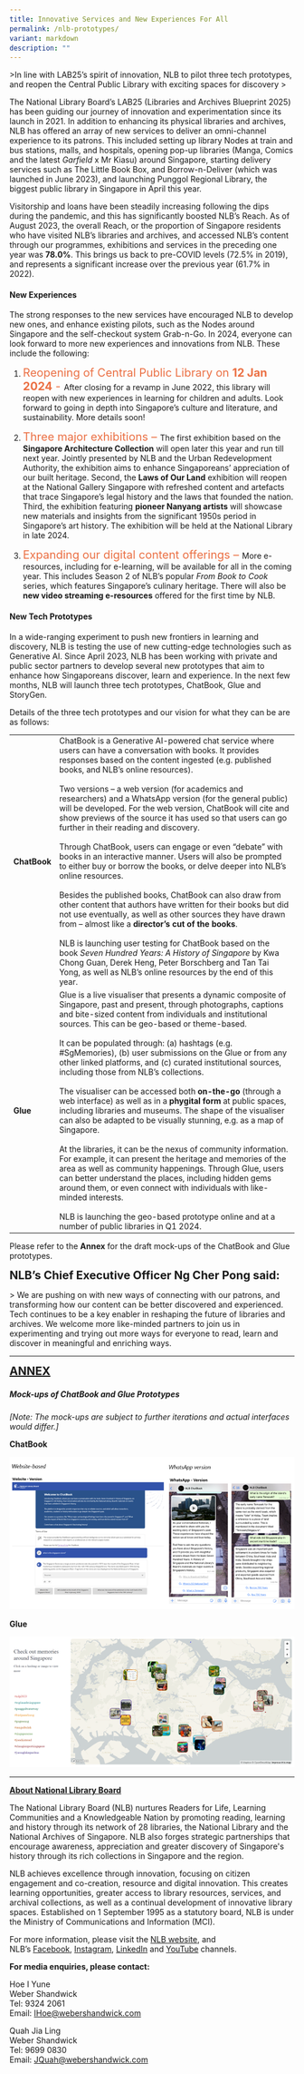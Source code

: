 ```yaml
---
title: Innovative Services and New Experiences For All
permalink: /nlb-prototypes/
variant: markdown
description: ""
---
```

&gt;In line with LAB25’s spirit of innovation, NLB to pilot three tech prototypes, and reopen the Central Public Library with exciting spaces for discovery
&gt; 

The National Library Board’s LAB25 (Libraries and Archives Blueprint 2025) has been guiding our journey of innovation and experimentation since its launch in 2021. In addition to enhancing its physical libraries and archives, NLB has offered an array of new services to deliver an omni-channel experience to its patrons. This included setting up library Nodes at train and bus stations, malls, and hospitals, opening pop-up libraries (Manga, Comics and the latest *Garfield* x Mr Kiasu) around Singapore, starting delivery services such as The Little Book Box, and Borrow-n-Deliver (which was launched in June 2023), and launching Punggol Regional Library, the biggest public library in Singapore in April this year.

Visitorship and loans have been steadily increasing following the dips during the pandemic, and this has significantly boosted NLB’s Reach. As of August 2023, the overall Reach, or the proportion of Singapore residents who have visited NLB’s libraries and archives, and accessed NLB’s content through our programmes, exhibitions and services in the preceding one year was **78.0%**. This brings us back to pre-COVID levels (72.5% in 2019), and represents a significant increase over the previous year (61.7% in 2022).

#### **New Experiences**

The strong responses to the new services have encouraged NLB to develop new ones, and enhance existing pilots, such as the Nodes around Singapore and the self-checkout system Grab-n-Go. In 2024, everyone can look forward to more new experiences and innovations from NLB. These include the following:

1. <span style="font-size: 20px; font-style: normal; color:#eb7044">Reopening of Central Public Library on **12 Jan 2024** - </span>After closing for a revamp in June 2022, this library will reopen with new experiences in learning for children and adults. Look forward to going in depth into Singapore’s culture and literature, and sustainability. More details soon!

2. <span style="font-size: 20px; font-style: normal; color:#eb7044">Three major exhibitions – </span>The first exhibition based on the **Singapore Architecture Collection** will open later this year and run till next year. Jointly presented by NLB and the Urban Redevelopment Authority, the exhibition aims to enhance Singaporeans’ appreciation of our built heritage. Second, the **Laws of Our Land** exhibition will reopen at the National Gallery Singapore with refreshed content and artefacts that trace Singapore’s legal history and the laws that founded the nation. Third, the exhibition featuring **pioneer Nanyang artists** will showcase new materials and insights from the significant 1950s period in Singapore’s art history. The exhibition will be held at the National Library in late 2024.

3. <span style="font-size: 20px; font-style: normal; color:#eb7044">Expanding our digital content offerings – </span>More e-resources, including for e-learning, will be available for all in the coming year. This includes Season 2 of NLB’s popular *From Book to Cook* series, which features Singapore’s culinary heritage. There will also be **new video streaming e-resources** offered for the first time by NLB.

#### **New Tech Prototypes**

In a wide-ranging experiment to push new frontiers in learning and discovery, NLB is testing the use of new cutting-edge technologies such as Generative AI. Since April 2023, NLB has been working with private and public sector partners to develop several new prototypes that aim to enhance how Singaporeans discover, learn and experience. In the next few months, NLB will launch three tech prototypes, ChatBook, Glue and StoryGen. 

Details of the three tech prototypes and our vision for what they can be are as follows:


|  |  |
| -------- | -------- | 
| **ChatBook**     | ChatBook is a Generative AI-powered chat service where users can have a conversation with books. It provides responses based on the content ingested (e.g. published books, and NLB’s online resources). <br><br>Two versions – a web version (for academics and researchers) and a WhatsApp version (for the general public) will be developed. For the web version, ChatBook will cite and show previews of the source it has used so that users can go further in their reading and discovery. <br><br>Through ChatBook, users can engage or even “debate” with books in an interactive manner. Users will also be prompted to either buy or borrow the books, or delve deeper into NLB’s online resources. <br><br>Besides the published books, ChatBook can also draw from other content that authors have written for their books but did not use eventually, as well as other sources they have drawn from – almost like a&nbsp;**director’s cut of the books**. <br><br>NLB is launching user testing for ChatBook based on the book&nbsp;_Seven Hundred Years: A History of Singapore_&nbsp;by Kwa Chong Guan, Derek Heng, Peter Borschberg and Tan Tai Yong, as well as NLB’s online resources by the end of this year.    | 
| **Glue**     | Glue&nbsp;is a live visualiser that presents a dynamic composite of Singapore, past and present, through photographs, captions and bite-sized content from individuals and institutional sources. This can be geo-based or theme-based. <br><br>It can be populated through: (a) hashtags (e.g. #SgMemories), (b) user submissions on the Glue or from any other linked platforms, and (c) curated institutional sources, including those from NLB’s collections. <br><br>The visualiser can be accessed both&nbsp;**on-the-go**&nbsp;(through a web interface) as well as in a&nbsp;**phygital form**&nbsp;at public spaces, including libraries and museums. The shape of the visualiser can also be adapted to be visually stunning, e.g. as a map of Singapore. <br><br>At the libraries, it can be the nexus of community information. For example, it can present the heritage and memories of the area as well as community happenings. Through Glue, users can better understand the places, including hidden gems around them, or even connect with individuals with like-minded interests. <br><br>NLB is launching the geo-based prototype online and at a number of public libraries in Q1 2024.     | 

Please refer to the&nbsp;**Annex**&nbsp;for the draft mock-ups of the ChatBook and Glue prototypes.

<span style="font-weight: 700; font-size: 20px; font-style: normal;">NLB’s Chief Executive Officer Ng Cher Pong said:</span>

&gt; We are pushing on with new ways of connecting with our patrons, and transforming how our content can be better discovered and experienced. Tech continues to be a key enabler in reshaping the future of libraries and archives. We welcome more like-minded partners to join us in experimenting and trying out more ways for everyone to read, learn and discover in meaningful and enriching ways.

-----

<span style="font-weight: 700; font-size: 20px; text-decoration: underline;">ANNEX</span>

##### Mock-ups of ChatBook and Glue Prototypes

*[Note: The mock-ups are subject to further iterations and actual interfaces would differ.\]*

**ChatBook**

![nlb-chatbook](/images/nlb_chatbook.png)

**Glue**

![nlb-glue](/images/nlb_glue.png)

-----

<span style="font-weight: 700; text-decoration: underline;">About National Library Board</span>

The National Library Board (NLB) nurtures Readers for Life, Learning Communities and a Knowledgeable Nation by promoting reading, learning and history through its network of 28 libraries, the National Library and the National Archives of Singapore. NLB also forges strategic partnerships that encourage awareness, appreciation and greater discovery of Singapore's history through its rich collections in Singapore and the region.  
  
NLB achieves excellence through innovation, focusing on citizen engagement and co-creation, resource and digital innovation. This creates learning opportunities, greater access to library resources, services, and archival collections, as well as a continual development of innovative library spaces. Established on 1 September 1995 as a statutory board, NLB is under the Ministry of Communications and Information (MCI).

For more information, please visit the&nbsp;[NLB website](https://www.nlb.gov.sg/),&nbsp;and NLB’s&nbsp;[Facebook](https://www.facebook.com/nlbsingapore),&nbsp;[Instagram](https://www.instagram.com/nlb.singapore),&nbsp;[LinkedIn](https://sg.linkedin.com/company/national-library-board)&nbsp;and&nbsp;[YouTube](https://www.youtube.com/c/NLBsg)&nbsp;channels.

**For media enquiries, please contact:**

Hoe I Yune&nbsp;  
Weber Shandwick&nbsp;  
Tel: 9324 2061  
Email:&nbsp;[IHoe@webershandwick.com](mailto:IHoe@webershandwick.com)

Quah Jia Ling&nbsp;  
Weber Shandwick&nbsp;  
Tel: 9699 0830&nbsp;  
Email:&nbsp;[JQuah@webershandwick.com](mailto:JQuah@webershandwick.com)

